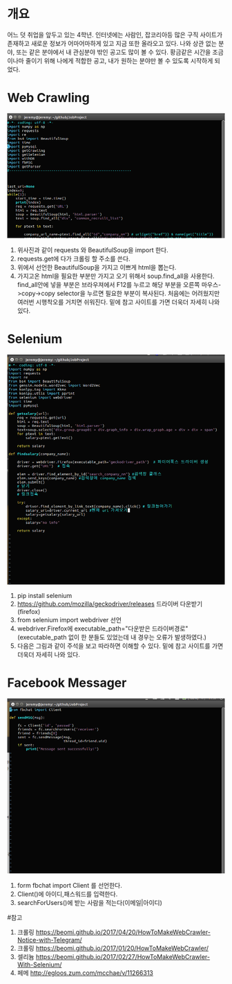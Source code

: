 # 개요
 어느 덧 취업을 앞두고 있는 4학년. 인터넷에는 사람인, 잡코리아등 많은 구직 사이트가 존재하고 새로운 정보가 어마어마하게 있고 지금 또한 올라오고 있다. 나와 상관 없는 분야, 또는 같은 분야에서 내 관심분야 밖인 공고도 많이 볼 수 있다. 황금같은 시간을 조금이나마 줄이기 위해 나에게 적합한 공고, 내가 원하는 분야만 볼 수 있도록 시작하게 되었다.

# Web Crawling
![Alt text](/img/crawling.png)
 1. 위사진과 같이 requests 와 BeautifulSoup을 import 한다.
 2. requests.get에 다가 크롤링 할 주소를 쓴다.
 3. 위에서 선언한 BeautifulSoup을 가지고 이쁘게 html을 뽑는다.
 4. 가지고온 html을 필요한 부분만 가지고 오기 위해서 soup.find_all을 사용한다.
    find_all안에 넣을 부분은 브라우져에서 F12를 누르고 해당 부분을 오른쪽 마우스->copy->copy selector을 누르면 필요한 부분이 복사된다. 처음에는 어려웠지만 여러번 시행착오를 거치면 쉬워진다. 밑에 참고 사이트를 가면 더욱더 자세히 나와 있다.
# Selenium
![Alt text](/img/selenium.png)
 1. pip install selenium
 2. https://github.com/mozilla/geckodriver/releases 드라이버 다운받기(firefox)
 3. from selenium import webdriver 선언
 4. webdriver.Firefox에 executable_path="다운받은 드라이버경로"(executable_path 없이 한 분들도 있었는데 내 경우는 오류가 발생하였다.)
 5. 다음은 그림과 같이 주석을 보고 따라하면 이해할 수 있다. 밑에 참고 사이트를 가면 더욱더 자세히 나와 있다.
# Facebook Messager
![Alt text](/img/fbMSG.png)
 1. form fbchat import Client 를 선언한다.
 2. Client()에 아이디,패스워드를 입력한다.
 3. searchForUsers()에 받는 사람을 적는다(이메일|아이디)

#참고
 1. 크롤링 https://beomi.github.io/2017/04/20/HowToMakeWebCrawler-Notice-with-Telegram/
 2. 크롤링 https://beomi.github.io/2017/01/20/HowToMakeWebCrawler/
 3. 셀리늄 https://beomi.github.io/2017/02/27/HowToMakeWebCrawler-With-Selenium/
 4. 페메   http://egloos.zum.com/mcchae/v/11266313

